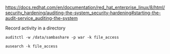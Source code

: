 
https://docs.redhat.com/en/documentation/red_hat_enterprise_linux/8/html/security_hardening/auditing-the-system_security-hardening#starting-the-audit-service_auditing-the-system

Record activity in a directory

```
auditctl -w /data/sambashare -p war -k file_access
```

```
ausearch -k file_access
```

